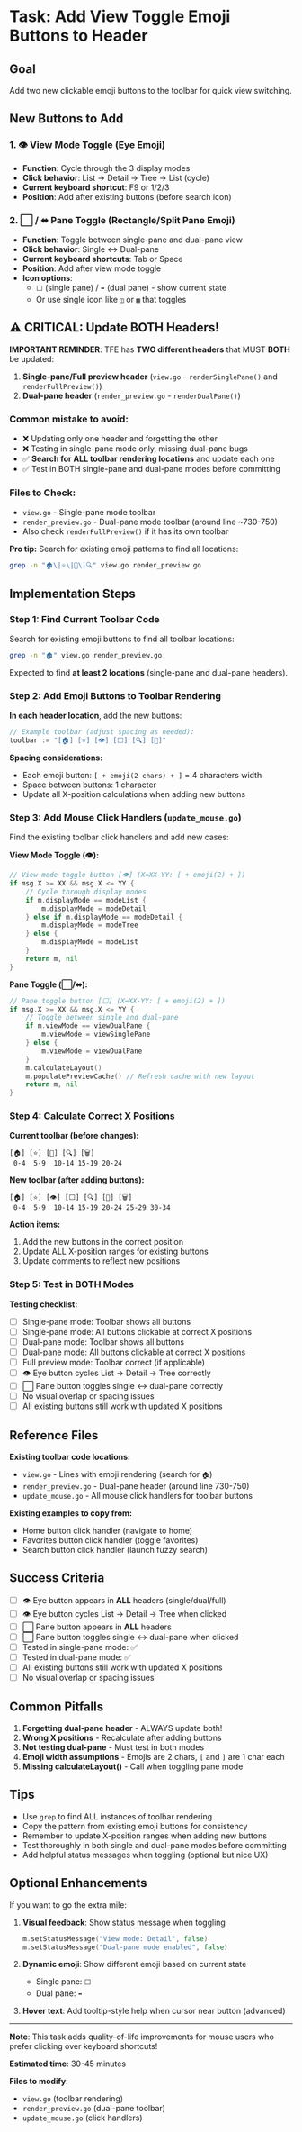 # Task: Add View Toggle Emoji Buttons to Header

## Goal
Add two new clickable emoji buttons to the toolbar for quick view switching.

## New Buttons to Add

### 1. **👁️ View Mode Toggle** (Eye Emoji)
- **Function**: Cycle through the 3 display modes
- **Click behavior**: List → Detail → Tree → List (cycle)
- **Current keyboard shortcut**: F9 or 1/2/3
- **Position**: Add after existing buttons (before search icon)

### 2. **⬜ / ⬌ Pane Toggle** (Rectangle/Split Pane Emoji)
- **Function**: Toggle between single-pane and dual-pane view
- **Click behavior**: Single ↔ Dual-pane
- **Current keyboard shortcuts**: Tab or Space
- **Position**: Add after view mode toggle
- **Icon options**:
  - `⬜` (single pane) / `⬌` (dual pane) - show current state
  - Or use single icon like `◫` or `▦` that toggles

## ⚠️ CRITICAL: Update BOTH Headers!

**IMPORTANT REMINDER**: TFE has **TWO different headers** that MUST **BOTH** be updated:

1. **Single-pane/Full preview header** (`view.go` - `renderSinglePane()` and `renderFullPreview()`)
2. **Dual-pane header** (`render_preview.go` - `renderDualPane()`)

### Common mistake to avoid:
- ❌ Updating only one header and forgetting the other
- ❌ Testing in single-pane mode only, missing dual-pane bugs
- ✅ **Search for ALL toolbar rendering locations** and update each one
- ✅ Test in BOTH single-pane and dual-pane modes before committing

### Files to Check:
- `view.go` - Single-pane mode toolbar
- `render_preview.go` - Dual-pane mode toolbar (around line ~730-750)
- Also check `renderFullPreview()` if it has its own toolbar

**Pro tip:** Search for existing emoji patterns to find all locations:
```bash
grep -n "🏠\|⭐\|📝\|🔍" view.go render_preview.go
```

## Implementation Steps

### Step 1: Find Current Toolbar Code
Search for existing emoji buttons to find all toolbar locations:
```bash
grep -n "🏠" view.go render_preview.go
```

Expected to find **at least 2 locations** (single-pane and dual-pane headers).

### Step 2: Add Emoji Buttons to Toolbar Rendering

**In each header location**, add the new buttons:

```go
// Example toolbar (adjust spacing as needed):
toolbar := "[🏠] [⭐] [👁️] [⬜] [🔍] [📝]"
```

**Spacing considerations:**
- Each emoji button: `[ + emoji(2 chars) + ]` = 4 characters width
- Space between buttons: 1 character
- Update all X-position calculations when adding new buttons

### Step 3: Add Mouse Click Handlers (`update_mouse.go`)

Find the existing toolbar click handlers and add new cases:

**View Mode Toggle (👁️):**
```go
// View mode toggle button [👁️] (X=XX-YY: [ + emoji(2) + ])
if msg.X >= XX && msg.X <= YY {
    // Cycle through display modes
    if m.displayMode == modeList {
        m.displayMode = modeDetail
    } else if m.displayMode == modeDetail {
        m.displayMode = modeTree
    } else {
        m.displayMode = modeList
    }
    return m, nil
}
```

**Pane Toggle (⬜/⬌):**
```go
// Pane toggle button [⬜] (X=XX-YY: [ + emoji(2) + ])
if msg.X >= XX && msg.X <= YY {
    // Toggle between single and dual-pane
    if m.viewMode == viewDualPane {
        m.viewMode = viewSinglePane
    } else {
        m.viewMode = viewDualPane
    }
    m.calculateLayout()
    m.populatePreviewCache() // Refresh cache with new layout
    return m, nil
}
```

### Step 4: Calculate Correct X Positions

**Current toolbar (before changes):**
```
[🏠] [⭐] [📝] [🔍] [🗑️]
 0-4  5-9  10-14 15-19 20-24
```

**New toolbar (after adding buttons):**
```
[🏠] [⭐] [👁️] [⬜] [🔍] [📝] [🗑️]
 0-4  5-9  10-14 15-19 20-24 25-29 30-34
```

**Action items:**
1. Add the new buttons in the correct position
2. Update ALL X-position ranges for existing buttons
3. Update comments to reflect new positions

### Step 5: Test in BOTH Modes

**Testing checklist:**
- [ ] Single-pane mode: Toolbar shows all buttons
- [ ] Single-pane mode: All buttons clickable at correct X positions
- [ ] Dual-pane mode: Toolbar shows all buttons
- [ ] Dual-pane mode: All buttons clickable at correct X positions
- [ ] Full preview mode: Toolbar correct (if applicable)
- [ ] 👁️ Eye button cycles List → Detail → Tree correctly
- [ ] ⬜ Pane button toggles single ↔ dual-pane correctly
- [ ] No visual overlap or spacing issues
- [ ] All existing buttons still work with updated X positions

## Reference Files

**Existing toolbar code locations:**
- `view.go` - Lines with emoji rendering (search for `🏠`)
- `render_preview.go` - Dual-pane header (around line 730-750)
- `update_mouse.go` - All mouse click handlers for toolbar buttons

**Existing examples to copy from:**
- Home button click handler (navigate to home)
- Favorites button click handler (toggle favorites)
- Search button click handler (launch fuzzy search)

## Success Criteria

- [ ] 👁️ Eye button appears in **ALL** headers (single/dual/full)
- [ ] 👁️ Eye button cycles List → Detail → Tree when clicked
- [ ] ⬜ Pane button appears in **ALL** headers
- [ ] ⬜ Pane button toggles single ↔ dual-pane when clicked
- [ ] Tested in single-pane mode: ✅
- [ ] Tested in dual-pane mode: ✅
- [ ] All existing buttons still work with updated X positions
- [ ] No visual overlap or spacing issues

## Common Pitfalls

1. **Forgetting dual-pane header** - ALWAYS update both!
2. **Wrong X positions** - Recalculate after adding buttons
3. **Not testing dual-pane** - Must test in both modes
4. **Emoji width assumptions** - Emojis are 2 chars, `[` and `]` are 1 char each
5. **Missing calculateLayout()** - Call when toggling pane mode

## Tips

- Use `grep` to find ALL instances of toolbar rendering
- Copy the pattern from existing emoji buttons for consistency
- Remember to update X-position ranges when adding new buttons
- Test thoroughly in both single and dual-pane modes before committing
- Add helpful status messages when toggling (optional but nice UX)

## Optional Enhancements

If you want to go the extra mile:

1. **Visual feedback**: Show status message when toggling
   ```go
   m.setStatusMessage("View mode: Detail", false)
   m.setStatusMessage("Dual-pane mode enabled", false)
   ```

2. **Dynamic emoji**: Show different emoji based on current state
   - Single pane: `⬜`
   - Dual pane: `⬌`

3. **Hover text**: Add tooltip-style help when cursor near button (advanced)

---

**Note**: This task adds quality-of-life improvements for mouse users who prefer clicking over keyboard shortcuts!

**Estimated time**: 30-45 minutes

**Files to modify**:
- `view.go` (toolbar rendering)
- `render_preview.go` (dual-pane toolbar)
- `update_mouse.go` (click handlers)
